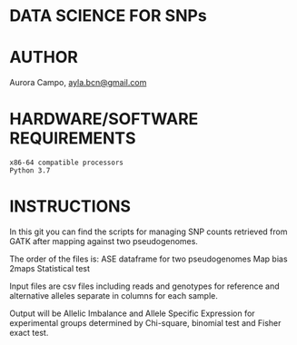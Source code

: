 # DATA SCIENCE FOR SNPs

# AUTHOR
Aurora Campo, ayla.bcn@gmail.com

# HARDWARE/SOFTWARE REQUIREMENTS
    x86-64 compatible processors
    Python 3.7



# INSTRUCTIONS
In this git you can find the scripts for managing SNP counts retrieved from GATK after mapping against two pseudogenomes.

The order of the files is:
	ASE dataframe for two pseudogenomes 
	Map bias 2maps
	Statistical test

Input files are csv files including reads and genotypes for reference and alternative alleles separate in columns for each sample.

Output will be Allelic Imbalance and Allele Specific Expression for experimental groups determined by Chi-square, binomial test and Fisher exact test.


